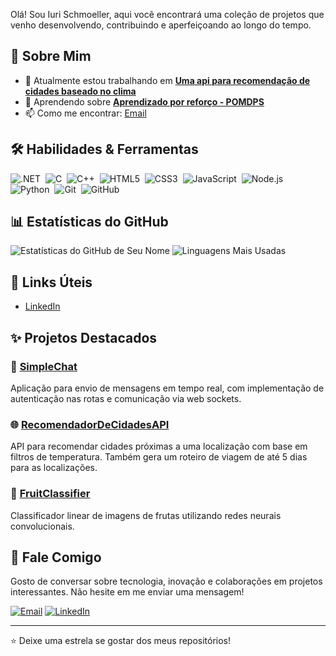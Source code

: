 Olá! Sou Iuri Schmoeller, aqui você encontrará uma coleção de projetos que venho desenvolvendo, contribuindo e aperfeiçoando ao longo do tempo.

## 🚀 Sobre Mim

- 🔭 Atualmente estou trabalhando em **[Uma api para recomendação de cidades baseado no clima](https://github.com/schmoellerIuri/RecomendadorDeCidadesAPI)**
- 🌱 Aprendendo sobre **[Aprendizado por reforço - POMDPS](https://people.engr.tamu.edu/guni/csce421/files/AI_Russell_Norvig.pdf)**
- 📫 Como me encontrar: [Email](mailto:schmoeller@alunos.utfpr.edu.br)


## 🛠️ Habilidades & Ferramentas

![.NET](https://img.shields.io/badge/--05122A?style=flat&logo=dotnet)&nbsp;
![C](https://img.shields.io/badge/--05122A?style=flat&logo=c)&nbsp;
![C++](https://img.shields.io/badge/-C++-05122A?style=flat&logo=cpp)&nbsp;
![HTML5](https://img.shields.io/badge/-HTML5-05122A?style=flat&logo=html5)&nbsp;
![CSS3](https://img.shields.io/badge/-CSS3-05122A?style=flat&logo=css3&logoColor=1572B6)&nbsp;
![JavaScript](https://img.shields.io/badge/-JavaScript-05122A?style=flat&logo=javascript)&nbsp;
![Node.js](https://img.shields.io/badge/-Node.js-05122A?style=flat&logo=node.js)&nbsp;
![Python](https://img.shields.io/badge/-Python-05122A?style=flat&logo=python)&nbsp;
![Git](https://img.shields.io/badge/-Git-05122A?style=flat&logo=git)&nbsp;
![GitHub](https://img.shields.io/badge/-GitHub-05122A?style=flat&logo=github)&nbsp;

## 📊 Estatísticas do GitHub

![Estatísticas do GitHub de Seu Nome](https://github-readme-stats.vercel.app/api?username=schmoellerIuri&show_icons=true&theme=radical)
![Linguagens Mais Usadas](https://github-readme-stats.vercel.app/api/top-langs/?username=schmoellerIuri&layout=compact&theme=radical)

## 🔗 Links Úteis

- [LinkedIn](https://www.linkedin.com/in/iuri-schmoeller-9a6b48213/)

## ✨ Projetos Destacados

### 📱 [SimpleChat](https://github.com/schmoellerIuri/schmoellerIuri.github.io)
Aplicação para envio de mensagens em tempo real, com implementação de autenticação nas rotas e comunicação via web sockets.

### 🌐 [RecomendadorDeCidadesAPI](https://github.com/schmoellerIuri/RecomendadorDeCidadesAPI)
API para recomendar cidades próximas a uma localização com base em filtros de temperatura. Também gera um roteiro de viagem de até 5 dias para as localizações.

### 🔧 [FruitClassifier](https://github.com/schmoellerIuri/FruitClassifier)
Classificador linear de imagens de frutas utilizando redes neurais convolucionais.

## 💬 Fale Comigo

Gosto de conversar sobre tecnologia, inovação e colaborações em projetos interessantes. Não hesite em me enviar uma mensagem!

[![Email](https://img.shields.io/badge/Email-D14836?style=flat&logo=gmail&logoColor=white)](mailto:schmoeller@alunos.utfpr.edu.br)
[![LinkedIn](https://img.shields.io/badge/LinkedIn-0A66C2?style=flat&logo=linkedin&logoColor=white)](https://www.linkedin.com/in/iuri-schmoeller-9a6b48213/)

---

⭐️ Deixe uma estrela se gostar dos meus repositórios!

